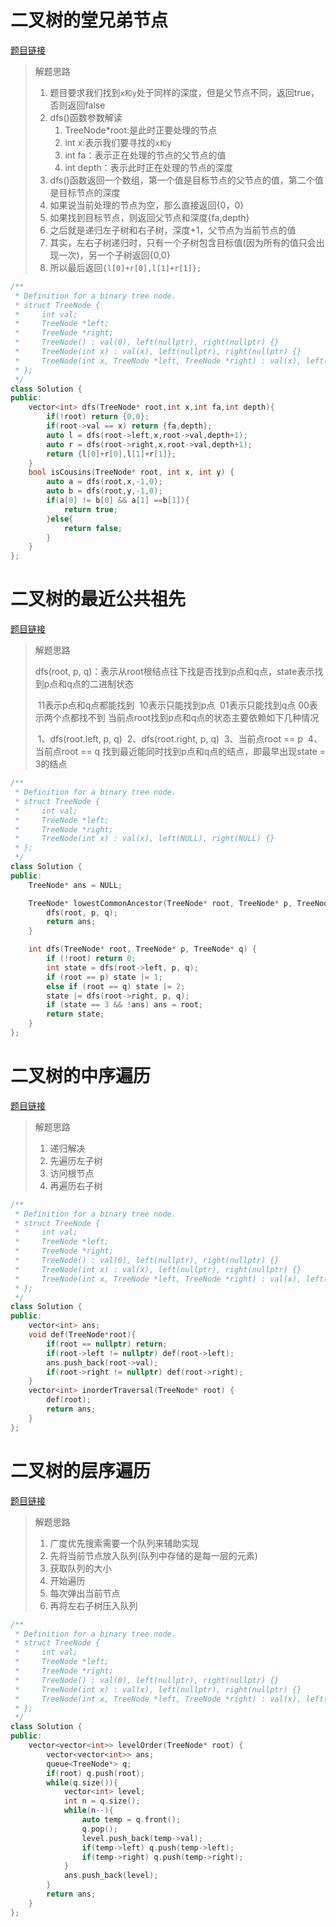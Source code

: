 # 二叉树的堂兄弟节点

[题目链接](https://leetcode.cn/problems/cousins-in-binary-tree/)

> 解题思路
>
> 1. 题目要求我们找到`x和y`处于同样的深度，但是父节点不同，返回true，否则返回false
> 2. dfs()函数参数解读
>    1. TreeNode*root:是此时正要处理的节点
>    2. int x:表示我们要寻找的`x和y`
>    3. int fa：表示正在处理的节点的父节点的值
>    4. int depth：表示此时正在处理的节点的深度
> 3. dfs()函数返回一个数组，第一个值是目标节点的父节点的值，第二个值是目标节点的深度
> 4. 如果说当前处理的节点为空，那么直接返回{0，0}
> 5. 如果找到目标节点，则返回父节点和深度{fa,depth}
> 6. 之后就是递归左子树和右子树，深度+1，父节点为当前节点的值
> 7. 其实，左右子树递归时，只有一个子树包含目标值(因为所有的值只会出现一次)，另一个子树返回{0,0}
> 8. 所以最后返回`{l[0]+r[0],l[1]+r[1]};`

```c++
/**
 * Definition for a binary tree node.
 * struct TreeNode {
 *     int val;
 *     TreeNode *left;
 *     TreeNode *right;
 *     TreeNode() : val(0), left(nullptr), right(nullptr) {}
 *     TreeNode(int x) : val(x), left(nullptr), right(nullptr) {}
 *     TreeNode(int x, TreeNode *left, TreeNode *right) : val(x), left(left), right(right) {}
 * };
 */
class Solution {
public:
    vector<int> dfs(TreeNode* root,int x,int fa,int depth){
        if(!root) return {0,0};
        if(root->val == x) return {fa,depth};
        auto l = dfs(root->left,x,root->val,depth+1);
        auto r = dfs(root->right,x,root->val,depth+1);
        return {l[0]+r[0],l[1]+r[1]};
    }
    bool isCousins(TreeNode* root, int x, int y) {
        auto a = dfs(root,x,-1,0);
        auto b = dfs(root,y,-1,0);
        if(a[0] != b[0] && a[1] ==b[1]){
            return true;
        }else{
            return false;
        }
    }
};
```

# 二叉树的最近公共祖先

[题目链接](https://leetcode.cn/problems/lowest-common-ancestor-of-a-binary-tree/)

> 解题思路
>
> dfs(root, p, q)：表示从root根结点往下找是否找到p点和q点，state表示找到p点和q点的二进制状态
>
> ​	11表示p点和q点都能找到
> ​	10表示只能找到p点
> ​	01表示只能找到q点
> ​	00表示两个点都找不到
> 当前点root找到p点和q点的状态主要依赖如下几种情况
>
> ​	1、dfs(root.left, p, q)
> ​	2、dfs(root.right, p, q)
> ​	3、当前点root == p
> ​	4、当前点root == q
> 找到最近能同时找到p点和q点的结点，即最早出现state = 3的结点

```c++
/**
 * Definition for a binary tree node.
 * struct TreeNode {
 *     int val;
 *     TreeNode *left;
 *     TreeNode *right;
 *     TreeNode(int x) : val(x), left(NULL), right(NULL) {}
 * };
 */
class Solution {
public:
    TreeNode* ans = NULL;

    TreeNode* lowestCommonAncestor(TreeNode* root, TreeNode* p, TreeNode* q) {
        dfs(root, p, q);
        return ans;
    }

    int dfs(TreeNode* root, TreeNode* p, TreeNode* q) {
        if (!root) return 0;
        int state = dfs(root->left, p, q);
        if (root == p) state |= 1;
        else if (root == q) state |= 2;
        state |= dfs(root->right, p, q);
        if (state == 3 && !ans) ans = root;
        return state;
    }
};
```

# 二叉树的中序遍历

[题目链接](https://leetcode.cn/problems/binary-tree-inorder-traversal/description/)

> 解题思路
>
> 1. 递归解决
> 2. 先遍历左子树
> 3. 访问根节点
> 4. 再遍历右子树

```c++
/**
 * Definition for a binary tree node.
 * struct TreeNode {
 *     int val;
 *     TreeNode *left;
 *     TreeNode *right;
 *     TreeNode() : val(0), left(nullptr), right(nullptr) {}
 *     TreeNode(int x) : val(x), left(nullptr), right(nullptr) {}
 *     TreeNode(int x, TreeNode *left, TreeNode *right) : val(x), left(left), right(right) {}
 * };
 */
class Solution {
public:
    vector<int> ans;
    void def(TreeNode*root){
        if(root == nullptr) return;
        if(root->left != nullptr) def(root->left);
        ans.push_back(root->val);
        if(root->right != nullptr) def(root->right);
    }
    vector<int> inorderTraversal(TreeNode* root) {
        def(root);
        return ans;
    }
};
```

# 二叉树的层序遍历

[题目链接](https://leetcode.cn/problems/binary-tree-level-order-traversal/)

> 解题思路
>
> 1. 广度优先搜索需要一个队列来辅助实现
> 2. 先将当前节点放入队列(队列中存储的是每一层的元素)
> 3. 获取队列的大小
> 4. 开始遍历
> 5. 每次弹出当前节点
> 6. 再将左右子树压入队列

```c++
/**
 * Definition for a binary tree node.
 * struct TreeNode {
 *     int val;
 *     TreeNode *left;
 *     TreeNode *right;
 *     TreeNode() : val(0), left(nullptr), right(nullptr) {}
 *     TreeNode(int x) : val(x), left(nullptr), right(nullptr) {}
 *     TreeNode(int x, TreeNode *left, TreeNode *right) : val(x), left(left), right(right) {}
 * };
 */
class Solution {
public:
    vector<vector<int>> levelOrder(TreeNode* root) {
        vector<vector<int>> ans;
        queue<TreeNode*> q;
        if(root) q.push(root);
        while(q.size()){
            vector<int> level;
            int n = q.size();
            while(n--){
                auto temp = q.front();
                q.pop();
                level.push_back(temp->val);
                if(temp->left) q.push(temp->left);
                if(temp->right) q.push(temp->right);
            }
            ans.push_back(level);
        }
        return ans;
    }
};
```

